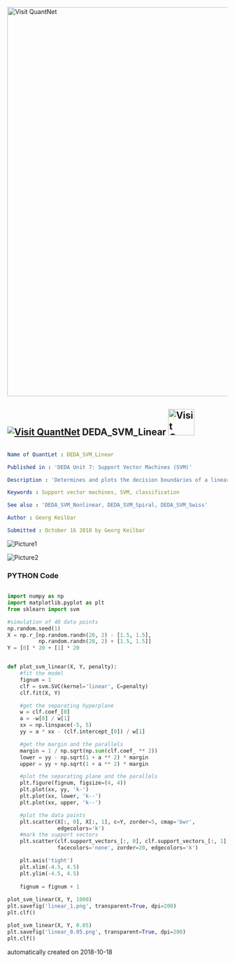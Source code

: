 [<img src="https://github.com/QuantLet/Styleguide-and-FAQ/blob/master/pictures/banner.png" width="888" alt="Visit QuantNet">](http://quantlet.de/)

## [<img src="https://github.com/QuantLet/Styleguide-and-FAQ/blob/master/pictures/qloqo.png" alt="Visit QuantNet">](http://quantlet.de/) **DEDA_SVM_Linear** [<img src="https://github.com/QuantLet/Styleguide-and-FAQ/blob/master/pictures/QN2.png" width="60" alt="Visit QuantNet 2.0">](http://quantlet.de/)

```yaml

Name of QuantLet : DEDA_SVM_Linear

Published in : 'DEDA Unit 7: Support Vector Machines (SVM)'

Description : 'Determines and plots the decision boundaries of a linear SVM classifier for different regularization parameters C.'

Keywords : Support vector machines, SVM, classification

See also : 'DEDA_SVM_Nonlinear, DEDA_SVM_Spiral, DEDA_SVM_Swiss'

Author : Georg Keilbar

Submitted : October 16 2018 by Georg Keilbar

```

![Picture1](linear_0.05.png)

![Picture2](linear_1.png)

### PYTHON Code
```python

import numpy as np
import matplotlib.pyplot as plt
from sklearn import svm

#simulation of 40 data points
np.random.seed(1)
X = np.r_[np.random.randn(20, 2) - [1.5, 1.5], 
          np.random.randn(20, 2) + [1.5, 1.5]]
Y = [0] * 20 + [1] * 20


def plot_svm_linear(X, Y, penalty):
    #fit the model
    fignum = 1
    clf = svm.SVC(kernel='linear', C=penalty)
    clf.fit(X, Y)

    #get the separating hyperplane
    w = clf.coef_[0]
    a = -w[0] / w[1]
    xx = np.linspace(-5, 5)
    yy = a * xx - (clf.intercept_[0]) / w[1]

    #get the margin and the parallels
    margin = 1 / np.sqrt(np.sum(clf.coef_ ** 2))
    lower = yy - np.sqrt(1 + a ** 2) * margin
    upper = yy + np.sqrt(1 + a ** 2) * margin

    #plot the separating plane and the parallels
    plt.figure(fignum, figsize=(4, 4))
    plt.plot(xx, yy, 'k-')
    plt.plot(xx, lower, 'k--')
    plt.plot(xx, upper, 'k--')

    #plot the data points
    plt.scatter(X[:, 0], X[:, 1], c=Y, zorder=5, cmap='bwr',
                edgecolors='k')
    #mark the support vectors
    plt.scatter(clf.support_vectors_[:, 0], clf.support_vectors_[:, 1], s=80,
                facecolors='none', zorder=20, edgecolors='k')

    plt.axis('tight')
    plt.xlim(-4.5, 4.5)
    plt.ylim(-4.5, 4.5)
    
    fignum = fignum + 1
    
plot_svm_linear(X, Y, 1000)
plt.savefig('linear_1.png', transparent=True, dpi=200)
plt.clf()

plot_svm_linear(X, Y, 0.05)
plt.savefig('linear_0.05.png', transparent=True, dpi=200)
plt.clf()
```

automatically created on 2018-10-18